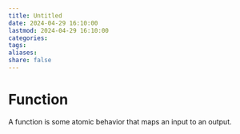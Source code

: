 ```yaml
---
title: Untitled
date: 2024-04-29 16:10:00
lastmod: 2024-04-29 16:10:00
categories: 
tags: 
aliases: 
share: false 
---
```


# Function

A function is some atomic behavior that maps an input to an output.